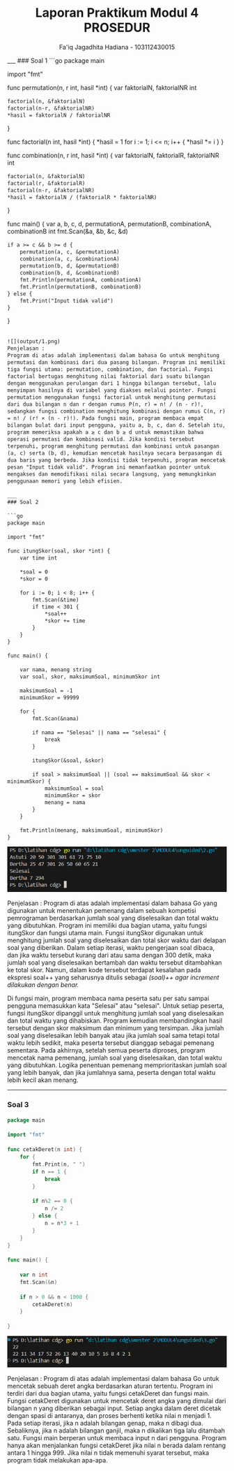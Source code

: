 <h1 style="text-align: center;">Laporan Praktikum Modul 4<br>PROSEDUR</h1>
<p style="text-align: center;">Fa'iq Jagadhita Hadiana - 103112430015</p>
___
### Soal 1
```go
package main

import "fmt"

func permutation(n, r int, hasil *int) {
	var faktorialN, faktorialNR int

	factorial(n, &faktorialN)
	factorial(n-r, &faktorialNR)
	*hasil = faktorialN / faktorialNR
}

func factorial(n int, hasil *int) {
	*hasil = 1
	for i := 1; i <= n; i++ {
		*hasil *= i
	}
}

func combination(n, r int, hasil *int) {
	var faktorialN, faktorialR, faktorialNR int

	factorial(n, &faktorialN)
	factorial(r, &faktorialR)
	factorial(n-r, &faktorialNR)
	*hasil = faktorialN / (faktorialR * faktorialNR)
}

func main() {
	var a, b, c, d, permutationA, permutationB, combinationA, combinationB int
	fmt.Scan(&a, &b, &c, &d)

	if a >= c && b >= d {
		permutation(a, c, &permutationA)
		combination(a, c, &combinationA)
		permutation(b, d, &permutationB)
		combination(b, d, &combinationB)
		fmt.Println(permutationA, combinationA)
		fmt.Println(permutationB, combinationB)
	} else {
		fmt.Print("Input tidak valid")
	}

}
```

![](output/1.png)
Penjelasan :
Program di atas adalah implementasi dalam bahasa Go untuk menghitung permutasi dan kombinasi dari dua pasang bilangan. Program ini memiliki tiga fungsi utama: permutation, combination, dan factorial. Fungsi factorial bertugas menghitung nilai faktorial dari suatu bilangan dengan menggunakan perulangan dari 1 hingga bilangan tersebut, lalu menyimpan hasilnya di variabel yang diakses melalui pointer. Fungsi permutation menggunakan fungsi factorial untuk menghitung permutasi dari dua bilangan n dan r dengan rumus P(n, r) = n! / (n - r)!, sedangkan fungsi combination menghitung kombinasi dengan rumus C(n, r) = n! / (r! × (n - r)!). Pada fungsi main, program membaca empat bilangan bulat dari input pengguna, yaitu a, b, c, dan d. Setelah itu, program memeriksa apakah a ≥ c dan b ≥ d untuk memastikan bahwa operasi permutasi dan kombinasi valid. Jika kondisi tersebut terpenuhi, program menghitung permutasi dan kombinasi untuk pasangan (a, c) serta (b, d), kemudian mencetak hasilnya secara berpasangan di dua baris yang berbeda. Jika kondisi tidak terpenuhi, program mencetak pesan "Input tidak valid". Program ini memanfaatkan pointer untuk mengakses dan memodifikasi nilai secara langsung, yang memungkinkan penggunaan memori yang lebih efisien.

___
### Soal 2

```go
package main

import "fmt"

func itungSkor(soal, skor *int) {
	var time int

	*soal = 0
	*skor = 0

	for i := 0; i < 8; i++ {
		fmt.Scan(&time)
		if time < 301 {
			*soal++
			*skor += time
		}
	}
}

func main() {

	var nama, menang string
	var soal, skor, maksimumSoal, minimumSkor int

	maksimumSoal = -1
	minimumSkor = 99999

	for {
		fmt.Scan(&nama)

		if nama == "Selesai" || nama == "selesai" {
			break
		}

		itungSkor(&soal, &skor)

		if soal > maksimumSoal || (soal == maksimumSoal && skor < minimumSkor) {
			maksimumSoal = soal
			minimumSkor = skor
			menang = nama
		}
	}

	fmt.Println(menang, maksimumSoal, minimumSkor)
}
```
![](output/2.png)

Penjelasan :
Program di atas adalah implementasi dalam bahasa Go yang digunakan untuk menentukan pemenang dalam sebuah kompetisi pemrograman berdasarkan jumlah soal yang diselesaikan dan total waktu yang dibutuhkan. Program ini memiliki dua bagian utama, yaitu fungsi itungSkor dan fungsi utama main. Fungsi itungSkor digunakan untuk menghitung jumlah soal yang diselesaikan dan total skor waktu dari delapan soal yang diberikan. Dalam setiap iterasi, waktu pengerjaan soal dibaca, dan jika waktu tersebut kurang dari atau sama dengan 300 detik, maka jumlah soal yang diselesaikan bertambah dan waktu tersebut ditambahkan ke total skor. Namun, dalam kode tersebut terdapat kesalahan pada ekspresi soal++ yang seharusnya ditulis sebagai *(soal)++ agar increment dilakukan dengan benar.*

Di fungsi main, program membaca nama peserta satu per satu sampai pengguna memasukkan kata "Selesai" atau "selesai". Untuk setiap peserta, fungsi itungSkor dipanggil untuk menghitung jumlah soal yang diselesaikan dan total waktu yang dihabiskan. Program kemudian membandingkan hasil tersebut dengan skor maksimum dan minimum yang tersimpan. Jika jumlah soal yang diselesaikan lebih banyak atau jika jumlah soal sama tetapi total waktu lebih sedikit, maka peserta tersebut dianggap sebagai pemenang sementara. Pada akhirnya, setelah semua peserta diproses, program mencetak nama pemenang, jumlah soal yang diselesaikan, dan total waktu yang dibutuhkan. Logika penentuan pemenang memprioritaskan jumlah soal yang lebih banyak, dan jika jumlahnya sama, peserta dengan total waktu lebih kecil akan menang.

___
### Soal 3

```go
package main

import "fmt"

func cetakDeret(n int) {
	for {
		fmt.Print(n, " ")
		if n == 1 {
			break
		}

		if n%2 == 0 {
			n /= 2
		} else {
			n = n*3 + 1
		}
	}
}

func main() {

	var n int
	fmt.Scan(&n)

	if n > 0 && n < 1000 {
		cetakDeret(n)
	}

}
```
![](output/3.png)

Penjelasan : 
Program di atas adalah implementasi dalam bahasa Go untuk mencetak sebuah deret angka berdasarkan aturan tertentu. Program ini terdiri dari dua bagian utama, yaitu fungsi cetakDeret dan fungsi main. Fungsi cetakDeret digunakan untuk mencetak deret angka yang dimulai dari bilangan n yang diberikan sebagai input. Setiap angka dalam deret dicetak dengan spasi di antaranya, dan proses berhenti ketika nilai n menjadi 1. Pada setiap iterasi, jika n adalah bilangan genap, maka n dibagi dua. Sebaliknya, jika n adalah bilangan ganjil, maka n dikalikan tiga lalu ditambah satu. Fungsi main berperan untuk membaca input n dari pengguna. Program hanya akan menjalankan fungsi cetakDeret jika nilai n berada dalam rentang antara 1 hingga 999. Jika nilai n tidak memenuhi syarat tersebut, maka program tidak melakukan apa-apa.